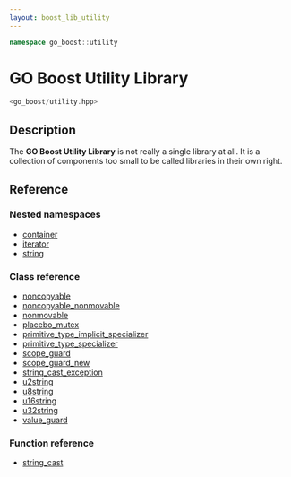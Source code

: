 ```yaml
---
layout: boost_lib_utility
---
```


```c++
namespace go_boost::utility
```

# GO Boost Utility Library

```c++
<go_boost/utility.hpp>
```

## Description

The **GO Boost Utility Library** is not really a single library at all. It is a collection
of components too small to be called libraries in their own right.

## Reference

### Nested namespaces

* [container](./container/container.html)
* [iterator](./iterator/iterator.html)
* [string](./string/string.html)

### Class reference

* [noncopyable](./class_noncopyable.html)
* [noncopyable_nonmovable](./class_noncopyable_nonmovable.html)
* [nonmovable](./class_nonmovable.html)
* [placebo_mutex](./class_placebo_mutex.html)
* [primitive_type_implicit_specializer](./class_template_primitive_type_implicit_specializer.html)
* [primitive_type_specializer](./class_template_primitive_type_specializer.html)
* [scope_guard](./class_scope_guard.html)
* [scope_guard_new](./class_template_scope_guard_new.html)
* [string_cast_exception](./class_string_cast_exception.html)
* [u2string](./class_u2string.html)
* [u8string](./class_u8string.html)
* [u16string](./class_u16string.html)
* [u32string](./class_u32string.html)
* [value_guard](./class_template_value_guard.html)

### Function reference

* [string_cast](./function_template_string_cast.html)
